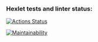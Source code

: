 ### Hexlet tests and linter status:
[![Actions Status](https://github.com/javazee/frontend-project-44/actions/workflows/hexlet-check.yml/badge.svg)](https://github.com/javazee/frontend-project-44/actions)

[![Maintainability](https://api.codeclimate.com/v1/badges/4023e3fbc31efdc4abc9/maintainability)](https://codeclimate.com/github/javazee/frontend-project-44/maintainability)
